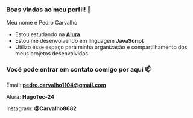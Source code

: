 ### Boas vindas ao meu perfil! 👋

Meu nome é Pedro Carvalho

- Estou estudando na **[Alura](https://www.alura.com.br)**
- Estou me desenvolvendo em linguagem **JavaScript**
- Utilizo esse espaço para minha organização e compartilhamento dos meus projetos desenvolvidos

### Você pode entrar em contato comigo por aqui 📫

Email: **pedro.carvalho1104@gmail.com**

Alura: **HugoTec-24**

Instagram: **@Carvalho8682**
